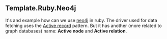## Template.Ruby.Neo4j
It's and example how can we use [neo4j](https://neo4j.com/) in ruby. The driver used 
for data fetching uses the [Active record](https://en.wikipedia.org/wiki/Active_record_pattern) 
pattern. But it has another (more related to graph databases) name: __Active node__ and __Active relation__.
